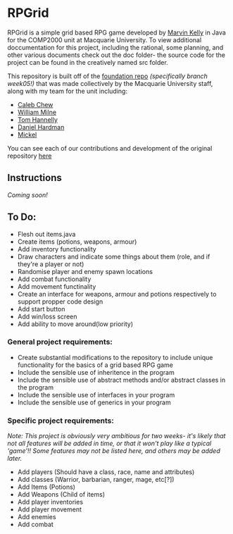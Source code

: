 # RPGrid
RPGrid is a simple grid based RPG game developed by [Marvin Kelly](https://github.com/Suireyha) in Java for the COMP2000 unit at Macquarie University.
To view additional doccumentation for this project, including the rational, some planning, and other various documents check out the doc folder- the source code for the project can be found in the creatively named src folder.

This repository is built off of the [foundation repo](https://github.com/Suireyha/DMTWMC/tree/week05) *(specifically branch week05!)* that was made collectively by the Macquarie University staff, along with my team for the unit including:
- [Caleb Chew](https://github.com/ChewOnThis)
- [William Milne](https://github.com/Will-Milne-MQ)
- [Tom Hannelly](https://github.com/tomhann)
- [Daniel Hardman](https://github.com/stalebiscuit)
- [Mickel](https://github.com/M1CK3L)

You can see each of our contributions and development of the original repository [here](https://github.com/Suireyha/DMTWMC/tree/week05)

## Instructions
*Coming soon!*

## To Do:
- Flesh out items.java
- Create items (potions, weapons, armour)
- Add inventory functionality
- Draw characters and indicate some things about them (role, and if they're a player or not)
- Randomise player and enemy spawn locations
- Add combat functionality
- Add movement functinality
- Create an interface for weapons, armour and potions respectively to support propper code design
- Add start button
- Add win/loss screen
- Add ability to move around(low priority)


### General project requirements:
- Create substantial modifications to the repository to include unique functionality for the basics of a grid based RPG game
- Include the sensible use of inheritence in the program
- Include the sensible use of abstract methods and/or abstract classes in the program
- Include the sensible use of interfaces in your program
- Include the sensible use of generics in your program

### Specific project requirements:
*Note: This project is obviously very ambitious for two weeks- it's likely that not all features will be added in time, or that it won't play like a typical 'game'!! Some features may not be listed here, and others may be added later.*

- Add players (Should have a class, race, name and attributes)
- Add classes (Warrior, barbarian, ranger, mage, etc[?])
- Add Items (Potions)
- Add Weapons (Child of items)
- Add player inventories
- Add player movement
- Add enemies
- Add combat